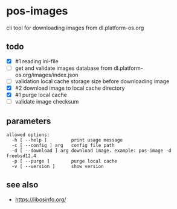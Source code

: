 # pos-images

cli tool for downloading images from dl.platform-os.org

## todo

- [x] #1 reading ini-file
- [ ] get and validate images database from dl.platform-os.org/images/index.json
- [ ] validation local cache storage size before downloading image
- [x] #2 download image to local cache directory
- [x] #1 purge local cache
- [ ] validate image checksum

## parameters

```
allowed options:
  -h [ --help ]         print usage message
  -c [ --config ] arg   config file path
  -d [ --download ] arg download image. example: pos-image -d freebsd12.4
  -p [ --purge ]        purge local cache
  -v [ --version ]      show version
```

## see also

- https://libosinfo.org/
